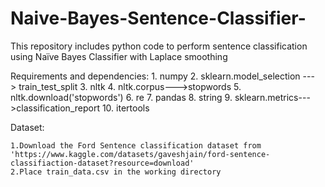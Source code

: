 # Naive-Bayes-Sentence-Classifier-
This repository includes python code to perform sentence classification using Naïve Bayes Classifier with Laplace smoothing

Requirements and dependencies:
    1. numpy
    2. sklearn.model_selection ---> train_test_split
    3. nltk
    4. nltk.corpus--->stopwords
    5. nltk.download('stopwords')
    6. re
    7. pandas
    8. string
    9. sklearn.metrics--->classification_report
    10. itertools

Dataset:

	1.Download the Ford Sentence classification dataset from 'https://www.kaggle.com/datasets/gaveshjain/ford-sentence-classifiaction-dataset?resource=download'
	2.Place train_data.csv in the working directory
